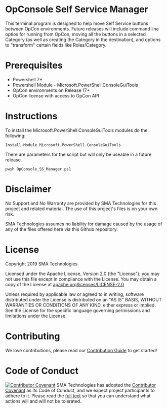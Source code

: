 # OpConsole Self Service Manager
This terminal program is designed to help move Self Service buttons between OpCon environments.  Future releases will include command line optios for running from OpCon, moving all the buttons in a selected Category (as well as creating the Category in the destination), and options to "transform" certain fields like Roles/Category.

# Prerequisites
* Powershell 7+
* Powershell Module - Microsoft.PowerShell.ConsoleGuiTools 
* OpCon environments on Release 17+
* OpCon license with access to OpCon API

# Instructions
To install the Microsoft.PowerShell.ConsoleGuiTools modules do the following:
```
Install-Module Microsoft.PowerShell.ConsoleGuiTools 
```
There are parameters for the script but will only be useable in a future release.
```
pwsh OpConsole_SS_Manager.ps1
```

# Disclaimer
No Support and No Warranty are provided by SMA Technologies for this project and related material. The use of this project's files is on your own risk.

SMA Technologies assumes no liability for damage caused by the usage of any of the files offered here via this Github repository.

# License
Copyright 2019 SMA Technologies

Licensed under the Apache License, Version 2.0 (the "License");
you may not use this file except in compliance with the License.
You may obtain a copy of the License at [apache.org/licenses/LICENSE-2.0](http://www.apache.org/licenses/LICENSE-2.0)

Unless required by applicable law or agreed to in writing, software
distributed under the License is distributed on an "AS IS" BASIS,
WITHOUT WARRANTIES OR CONDITIONS OF ANY KIND, either express or implied.
See the License for the specific language governing permissions and
limitations under the License.

# Contributing
We love contributions, please read our [Contribution Guide](CONTRIBUTING.md) to get started!

# Code of Conduct
[![Contributor Covenant](https://img.shields.io/badge/Contributor%20Covenant-v2.0%20adopted-ff69b4.svg)](code-of-conduct.md)
SMA Technologies has adopted the [Contributor Covenant](CODE_OF_CONDUCT.md) as its Code of Conduct, and we expect project participants to adhere to it. Please read the [full text](CODE_OF_CONDUCT.md) so that you can understand what actions will and will not be tolerated.
